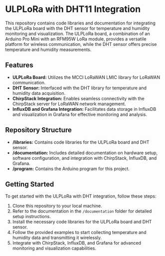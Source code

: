 # ULPLoRa with DHT11 Integration

This repository contains code libraries and documentation for integrating the ULPLoRa board with the DHT sensor for temperature and humidity monitoring and visualization. The ULPLoRa board, a combination of an Arduino Pro Mini with an RFM95W LoRa module, provides a versatile platform for wireless communication, while the DHT sensor offers precise temperature and humidity measurements.

## Features

- **ULPLoRa Board:** Utilizes the MCCI LoRaWAN LMIC library for LoRaWAN communication.
- **DHT Sensor:** Interfaced with the DHT library for temperature and humidity data acquisition.
- **ChirpStack Integration:** Enables seamless connectivity with the ChirpStack server for LoRaWAN network management.
- **InfluxDB and Grafana Integration:** Facilitates data storage in InfluxDB and visualization in Grafana for effective monitoring and analysis.

## Repository Structure

- **/libraries:** Contains code libraries for the ULPLoRa board and DHT sensor.
- **/documentation:** Includes detailed documentation on hardware setup, software configuration, and integration with ChirpStack, InfluxDB, and Grafana.
- **/program:** Contains the Arduino program for this project.

## Getting Started

To get started with the ULPLoRa with DHT integration, follow these steps:

1. Clone this repository to your local machine.
2. Refer to the documentation in the `/documentation` folder for detailed setup instructions.
3. Install the necessary code libraries for the ULPLoRa board and DHT sensor.
4. Follow the provided examples to start collecting temperature and humidity data and transmitting it wirelessly.
5. Integrate with ChirpStack, InfluxDB, and Grafana for advanced monitoring and visualization capabilities.

